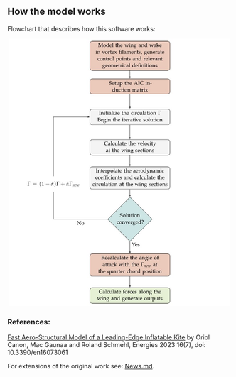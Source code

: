 ## How the model works

Flowchart that describes how this software works:

<p align="center"><img src="https://github.com/Albatross-Kite-Transport/VortexStepMethod.jl/blob/main/docs/src/Flowchart.png?raw=true" width="500" /></p>

### References:

[Fast Aero-Structural Model of a Leading-Edge Inflatable Kite](https://www.mdpi.com/1996-1073/16/7/3061) by Oriol Canon, Mac Gaunaa and Roland Schmehl, Energies 2023 16(7),   doi: 10.3390/en16073061

For extensions of the original work see: [News.md](https://github.com/Albatross-Kite-Transport/VortexStepMethod.jl/blob/main/NEWS.md).